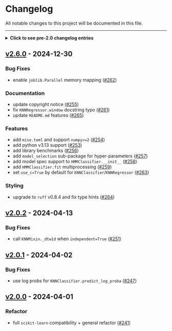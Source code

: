 # Changelog

All notable changes to this project will be documented in this file.

---

<details>
  <summary>
    <b>Click to see pre-2.0 changelog entries</b>
  </summary>

## [1.1.1](https://github.com/eonu/sequentia/releases/tag/v1.1.1)

#### Major changes

- Remove `scikit-learn` validation constraints from `IndependentFunctionTransformer`. ([#237](https://github.com/eonu/sequentia/pull/237))

#### Minor changes

- Change default `mean_filter`/`median_filter` width to 5. ([#238](https://github.com/eonu/sequentia/pull/238))
- Update repository documentation. ([#239](https://github.com/eonu/sequentia/pull/239)) 


## [1.1.0](https://github.com/eonu/sequentia/releases/tag/v1.1.0)

#### Major changes

- Set `max_nbytes=None` to fix read-only buffer source array error in `joblib.Parallel` (see https://github.com/scikit-learn/scikit-learn/issues/7981). ([#235](https://github.com/eonu/sequentia/pull/235))
- Added `sequentia.preprocessing` module with [`sklearn.preprocessing`](https://scikit-learn.org/stable/modules/classes.html#module-sklearn.preprocessing) compatibility. ([#234](https://github.com/eonu/sequentia/pull/234))
- Added `sequentia.pipeline` module for [`sklearn.pipeline`](https://scikit-learn.org/stable/modules/classes.html#module-sklearn.pipeline) compatibility. ([#234](https://github.com/eonu/sequentia/pull/234))

#### Minor changes

- Upgrade `sklearn` version specifier from `>=0.22` to `>=1.0`. ([#234](https://github.com/eonu/sequentia/pull/234))
- Upgrade development status classifier to stable. ([#233](https://github.com/eonu/sequentia/pull/233))


## [1.0.0](https://github.com/eonu/sequentia/releases/tag/v1.0.0)

#### Major changes

- Fix `CategoricalHMM` and `GaussianMixtureHMM` parameter defaults for `params`/`init_params` being modified. ([#231](https://github.com/eonu/sequentia/issues/231))
- Fix `CategoricalHMM` and `GaussianMixtureHMM` `unfreeze()` calling `super().freeze()` instead of `super().unfreeze()`. ([#231](https://github.com/eonu/sequentia/issues/231))
- Fix serialization/deserialization for `_KNNMixin` when `weighting=None`. ([#231](https://github.com/eonu/sequentia/issues/231))
- Add unit tests. ([#231](https://github.com/eonu/sequentia/issues/231))

#### Minor changes

- Change `load_digits` `numbers` parameter name to `digits`. ([#231](https://github.com/eonu/sequentia/issues/231))
- Change `SequentialDataset` properties to not return copies of arrays. ([#231](https://github.com/eonu/sequentia/issues/231))
- Remove `SequentialDataset.__eq__`. ([#231](https://github.com/eonu/sequentia/issues/231))
- Change `HMMClassifier` `prior` default to `None`. ([#231](https://github.com/eonu/sequentia/issues/231))


## [1.0.0a2](https://github.com/eonu/sequentia/releases/tag/v1.0.0a2)

#### Minor changes

- Fix broken link on README.md. ([#229](https://github.com/eonu/sequentia/issues/229))


## [1.0.0a1](https://github.com/eonu/sequentia/releases/tag/v1.0.0a1)

#### Major changes

- Rework interface to follow sklearn-like patterns. ([#226](https://github.com/eonu/sequentia/issues/226))
- Remove `preprocessing` module (temporarily until design is finalized). ([#226](https://github.com/eonu/sequentia/issues/226))
- Add KNN regression. ([#226](https://github.com/eonu/sequentia/issues/226))
- Add HMM classifier with categorical emissions. ([#226](https://github.com/eonu/sequentia/issues/226))
- Use Pydantic for better validation. ([#226](https://github.com/eonu/sequentia/issues/226))
- Add `datasets` module for sample datasets. ([#226](https://github.com/eonu/sequentia/issues/226))
- Split KNN logic across more functions. ([#226](https://github.com/eonu/sequentia/issues/226))
- Better multi-processing for KNN. ([#226](https://github.com/eonu/sequentia/issues/226))
- Documentation rework + switch Sphinx documentation theme. ([#226](https://github.com/eonu/sequentia/issues/226))
- Fix Sakoe-Chiba width calculation. ([#226](https://github.com/eonu/sequentia/issues/226))


## [0.13.1](https://github.com/eonu/sequentia/releases/tag/v0.13.1)

#### Major changes

- Add `digits.npz` as package data in `setup.py`. ([#221](https://github.com/eonu/sequentia/issues/221))


## [0.13.0](https://github.com/eonu/sequentia/releases/tag/v0.13.0)

#### Major changes

- Switch from TravisCI to CircleCI. ([#218](https://github.com/eonu/sequentia/issues/218))
- Add `datasets.load_random_sequences` for generating an arbitrarily sized dataset of sequences. ([#216](https://github.com/eonu/sequentia/issues/216))
- Remove `DeepGRU` and `classifier.rnn` module. ([#215](https://github.com/eonu/sequentia/issues/215))
- Add `sequentia.datasets` module. ([#214](https://github.com/eonu/sequentia/issues/214))
- Added `return_scores` argument to `KNNClassifier.predict()` to return class scores. ([#213](https://github.com/eonu/sequentia/issues/213))
- Return `self` in `fit()` functions. ([#213](https://github.com/eonu/sequentia/issues/213))
- Update to `hmmlearn` v0.2.7. ([#201](https://github.com/eonu/sequentia/issues/201))
- Update `HMMClassifier` structure to match `KNNClassifier`. ([#200](https://github.com/eonu/sequentia/issues/200))
- Remove `'uniform'` `KNNClassifier` weighting option. ([#192](https://github.com/eonu/sequentia/issues/192))
- Fix major `KNNClassifier` label scoring bug - thanks @manisci. ([#187](https://github.com/eonu/sequentia/issues/187))

#### Minor changes

- Update `CONTRIBUTING.md` CI instructions. ([#219](https://github.com/eonu/sequentia/issues/219))
- Update HMM tests to use `datasets` module. ([#217](https://github.com/eonu/sequentia/issues/217))
- Add `tslearn` as a core dependency. ([#216](https://github.com/eonu/sequentia/issues/216))
- Remove `torchaudio`, `torchvision` and `torchfsdd` dependencies. ([#214](https://github.com/eonu/sequentia/issues/214))
- Add playable audio to notebooks via `play_audio` helper. ([#214](https://github.com/eonu/sequentia/issues/214))
- Update `README.md` and documentation. ([#202](https://github.com/eonu/sequentia/issues/202))
- Add `Jinja2` dependency for RTD. ([#188](https://github.com/eonu/sequentia/issues/188))


## [0.12.1](https://github.com/eonu/sequentia/releases/tag/v0.12.1)

> - `KNNClassifier` has a major bug in all versions prior to and including v0.12.1 resulting in inaccurate predictions (see [#186](https://github.com/eonu/sequentia/issues/186)).
> - `GMMHMM` and `HMMClassifier` have a major bug in all versions prior to and including v0.12.1 as a result of two bugs in the `GMMHMM` class in `hmmlearn` versions before v0.2.7 (see [#193](https://github.com/eonu/sequentia/issues/193)).
>
> ⚠️ **Please use version v0.13.0 or later.**

#### Major changes

- Remove `requirements.py` due to import error. ([#182](https://github.com/eonu/sequentia/pull/182))


## [0.12.0](https://github.com/eonu/sequentia/releases/tag/v0.12.0)

#### Major changes

- Rework preprocessing module (see [#177](https://github.com/eonu/sequentia/pull/177)). ([#179](https://github.com/eonu/sequentia/pull/179))
  - Add `Custom` transformation.
  - Rename `Preprocess` to `Compose`.
  - Don't validate observation sequences after each transformation in `Compose`.
  - Remove progress bars and `verbose` parameter.
  - Stop unnecessarily copying each observation sequence before transformations.
  - Change `transform()` function on `Transform` objects to accept a single observation sequence.
  - Remove `_apply()` function on `Transform` objects.
  - Make `_is_fitted()` public on `Transform` objects (change to `is_fitted()`).
  - Use `__str__` instead of `_describe()` for transformation descriptions.
- Remove need to send `DeepGRU` to device explicitly, so we can now do `DeepGRU(..., device=device)` instead of `DeepGRU(..., device=device).to(device)`. ([#178](https://github.com/eonu/sequentia/pull/178))
- Add `dev`, `test`, `docs` and `notebooks` extras. ([#174](https://github.com/eonu/sequentia/pull/174))
- Remove `Equalize` transform as it goes against the point of variable-length sequence classification. ([#172](https://github.com/eonu/sequentia/pull/172))
- Change `TrimZeros` transform to `TrimConstants`, allowing any constant-valued observation to be trimmed. ([#172](https://github.com/eonu/sequentia/pull/172))
- Add DeepGRU classifier implementation. ([#169](https://github.com/eonu/sequentia/pull/169))
- Add `sequentia[torch]` extra for optional `torch` CPU installation. ([#169](https://github.com/eonu/sequentia/pull/169))

#### Minor changes

- Keep batch lengths on CPU ([pytorch/pytorch#43227](https://github.com/pytorch/pytorch/issues/43227)). ([#178](https://github.com/eonu/sequentia/pull/178))
- Remove `docs/requirements.txt` and specify `docs` extra in `.readthedocs.yml`. ([#176](https://github.com/eonu/sequentia/pull/176))
- Move Sphinx extensions from `docs/conf.py` to `requirements.py`. ([#176](https://github.com/eonu/sequentia/pull/176))
- Bump development status classifier to beta. ([#175](https://github.com/eonu/sequentia/pull/175))
- Move package dependency specifications to `requirements.py`. ([#174](https://github.com/eonu/sequentia/pull/174))
- Add `docs/README.md`, `notebooks/README.md` and `lib/test/README.md`. ([#174](https://github.com/eonu/sequentia/pull/174))
- Update HMM classifier diagram. ([#173](https://github.com/eonu/sequentia/pull/173))
- Add build status to `README.md`. ([#171](https://github.com/eonu/sequentia/pull/171))
- Fix patch description in `CONTRIBUTING.md`. ([#170](https://github.com/eonu/sequentia/pull/170))
- Fix wording in `README.md`. ([#167](https://github.com/eonu/sequentia/pull/167), [#168](https://github.com/eonu/sequentia/pull/168))


## [0.11.1](https://github.com/eonu/sequentia/releases/tag/v0.11.1)

#### Major changes

- Fix validation for univariate sequences. ([#164](https://github.com/eonu/sequentia/pull/164))

#### Minor changes

- Clean up `README.md` and add examples. ([#165](https://github.com/eonu/sequentia/pull/165))
- Clean up validation logical expressions. ([#164](https://github.com/eonu/sequentia/pull/164))


## [0.11.0](https://github.com/eonu/sequentia/releases/tag/v0.11.0)

#### Major changes

- Add trailing underscore to variables containing trainable parameters (see #154). ([#158](https://github.com/eonu/sequentia/pull/158))
- Add properties for GMM emission distribution parameters (see #153). ([#156](https://github.com/eonu/sequentia/pull/156))
- Add selective `GMMHMM` parameter freezing/unfreezing (see #150). ([#155](https://github.com/eonu/sequentia/pull/155))
- Fix random transition matrix initialization for `_LeftRightTopology` (see #149). ([#151](https://github.com/eonu/sequentia/pull/151))

#### Minor changes

- Add access to Baum-Welch algorithm convergence monitor (see #139). ([#162](https://github.com/eonu/sequentia/pull/162))
- Prefix `_Validator` functions with `is_` (see #159). ([#161](https://github.com/eonu/sequentia/pull/161))
- Add validation for checking fitted parameters (see #157). ([#160](https://github.com/eonu/sequentia/pull/160))
- Clean up `__repr__` for `GMMHMM`, `HMMClassifier` and `KNNClassifier`. ([#160](https://github.com/eonu/sequentia/pull/160))
- Add classifier documentation links to `README.md`. ([#152](https://github.com/eonu/sequentia/pull/152))
- Simplify random transition matrix initialization for `_LinearTopology` and `_LeftRightTopology`. ([#151](https://github.com/eonu/sequentia/pull/151))


## [0.10.3](https://github.com/eonu/sequentia/releases/tag/v0.10.3)

#### Major changes

- Fix `setup.py` encoding problem. ([#145](https://github.com/eonu/sequentia/pull/145))
- Add `docs/robots.txt` and `sphinx-version-warning` package to prevent search engines from indexing old package versions (see #143). ([#147](https://github.com/eonu/sequentia/pull/147))

#### Minor changes

- Add @Prhmma as a contributor for #145. ([#146](https://github.com/eonu/sequentia/pull/146))


## [0.10.2](https://github.com/eonu/sequentia/releases/tag/v0.10.2)

#### Major changes

- Add support for dependent feature warping (addresses [#124](https://github.com/eonu/sequentia/pull/124)). ([#135](https://github.com/eonu/sequentia/pull/135))
- Add multi-processed predictions for `HMMClassifier` (addresses [#121](https://github.com/eonu/sequentia/pull/121)). ([#136](https://github.com/eonu/sequentia/pull/136))
- Re-order `predict()` and `evaluate()` arguments. ([#138](https://github.com/eonu/sequentia/pull/138))

#### Minor changes

- Add `original_labels` documentation to `KNNClassifier`. ([#133](https://github.com/eonu/sequentia/pull/133))
- Simplify `GMMHMM` documentation. ([#134](https://github.com/eonu/sequentia/pull/134))
- Fix posterior comment in `classifier.svg`. ([#137](https://github.com/eonu/sequentia/pull/137))


## [0.10.1](https://github.com/eonu/sequentia/releases/tag/v0.10.1)

#### Minor changes

- Remove references to `sigment`. ([#130](https://github.com/eonu/sequentia/pull/130))
- Fix type specifiers in documentation (see [#129](https://github.com/eonu/sequentia/issues/129)). ([#131](https://github.com/eonu/sequentia/pull/131))


## [0.10.0](https://github.com/eonu/sequentia/releases/tag/v0.10.0)

#### Major changes

- Switch out [`pomegranate`](https://github.com/jmschrei/pomegranate) HMM backend to [`hmmlearn`](https://github.com/hmmlearn/hmmlearn). ([#105](https://github.com/eonu/sequentia/pull/105))
- Remove separate HMM and GMM-HMM implementations – only keep a single GMM-HMM implementation (in the `GMMHMM` class) and treat multivariate Gaussian emission HMM as a special case of GMM-HMM. ([#105](https://github.com/eonu/sequentia/pull/105))
- Support string and numeric labels by using label encodings (from [`sklearn.preprocessing.LabelEncoder`](https://scikit-learn.org/stable/modules/generated/sklearn.preprocessing.LabelEncoder.html)). ([#105](https://github.com/eonu/sequentia/pull/105))
- Add support for Python v3.6, v3.7, v3.8, v3.9 and remove support for v3.5. ([#105](https://github.com/eonu/sequentia/pull/105))
- Switch from approximate DTW algorithm ([`fastdtw`](https://github.com/slaypni/fastdtw)) to exact implementation ([`dtaidistance`](https://github.com/wannesm/dtaidistance)) for `KNNClassifier`. ([#106](https://github.com/eonu/sequentia/pull/106))

#### Minor changes

- Switch to use duck-typing for iterables instead of requiring lists. ([#105](https://github.com/eonu/sequentia/pull/105))
- Rename 'strict left-right' HMM topology to 'linear'. ([#105](https://github.com/eonu/sequentia/pull/105))
- Switch `m2r` to `m2r2`, as `m2r` is no longer maintained. ([#105](https://github.com/eonu/sequentia/pull/105))
- Change `covariance` to `covariance_type`, to match `hmmlearn`. ([#105](https://github.com/eonu/sequentia/pull/105))
- Use `numpy.random.RandomState(seed=None)` as default instead of `numpy.random.RandomState(seed=0)`. ([#105](https://github.com/eonu/sequentia/pull/105))
- Switch `KNNClassifier` serialization from HDF5 to pickling. ([#106](https://github.com/eonu/sequentia/pull/106))
- Use [`intersphinx`](https://www.sphinx-doc.org/en/master/usage/extensions/intersphinx.html) for external documentation links, e.g. to `numpy`. ([#108](https://github.com/eonu/sequentia/pull/108))
- Change `MinMaxScale` bounds to floats. ([#112](https://github.com/eonu/sequentia/pull/112))
- Add `__repr__` function to `GMMHMM`, `HMMClassifier` and `KNNClassifier`. ([#120](https://github.com/eonu/sequentia/pull/120))
- Use feature-independent warping (DTWI). ([#121](https://github.com/eonu/sequentia/pull/121))
- Ensure minimum Sakoe-Chiba band width is 1. ([#126](https://github.com/eonu/sequentia/pull/126))


## [0.7.2](https://github.com/eonu/sequentia/releases/tag/v0.7.2)

#### Major changes

- Stop referring to sequences as temporal, as non-temporal sequences can also be used. ([#103](https://github.com/eonu/sequentia/pull/103))


## [0.7.1](https://github.com/eonu/sequentia/releases/tag/v0.7.1)

#### Major changes

- Fix deserialization for `KNNClassifier`. ([#93](https://github.com/eonu/sequentia/pull/93))
  - Sort HDF5 keys before loading as `numpy.ndarray`s.
  - Pass `weighting` function into deserialization constructor.


## [0.7.0](https://github.com/eonu/sequentia/releases/tag/v0.7.0)

#### Major changes

- Fix `pomegranate` version to v0.12.0. ([#79](https://github.com/eonu/sequentia/pull/79))
- Add serialization and deserialization support for all classifiers. ([#80](https://github.com/eonu/sequentia/pull/80))
  - `HMM`, `HMMClassifier`: Serialized in JSON format.
  - `KNNClassifier`: Serialized in [HDF5](https://support.hdfgroup.org/HDF5/doc/H5.intro.html) format.
- Finish preprocessing documentation and tests. ([#81](https://github.com/eonu/sequentia/pull/81))
- (_Internal_) Remove nested helper functions in `KNNClassifier.predict()`. ([#84](https://github.com/eonu/sequentia/pull/84))
- Add strict left-right HMM topology. ([#85](https://github.com/eonu/sequentia/pull/85))<br/>**Note**: This is the more traditional left-right HMM topology.
- Implement GMM-HMMs in the `GMMHMM` class. ([#87](https://github.com/eonu/sequentia/pull/87))
- Implement custom, uniform and frequency-based HMM priors. ([#88](https://github.com/eonu/sequentia/pull/88))
- Implement distance-weighted DTW-kNN predictions. ([#90](https://github.com/eonu/sequentia/pull/90))
- Rename `DTWKNN` to `KNNClassifer`. ([#91](https://github.com/eonu/sequentia/pull/91))

#### Minor changes

- (_Internal_) Simplify package imports. ([#82](https://github.com/eonu/sequentia/pull/82))
- (_Internal_) Add `Validator.func()` for validating callables. ([#90](https://github.com/eonu/sequentia/pull/90))


## [v0.7.0a1](https://github.com/eonu/sequentia/releases/tag/v0.7.0a1)

#### Major changes

- Clean up package imports. ([#77](https://github.com/eonu/sequentia/pull/77))
- Rework `preprocessing` module. ([#75](https://github.com/eonu/sequentia/pull/75))

#### Minor changes

- Fix typos and update preprocessing information in `README.md`. ([#76](https://github.com/eonu/sequentia/pull/76))


## [0.6.1](https://github.com/eonu/sequentia/releases/tag/v0.6.1)

#### Major changes

- Remove strict requirement of Numpy arrays being two-dimensional by using `numpy.atleast_2d` to convert one-dimensional arrays into 2D. ([#70](https://github.com/eonu/sequentia/pull/70))

#### Minor changes

- As the HMM classifier is not a true ensemble of HMMs (since each HMM doesn't really contribute to the classification), it is no longer referred to as an ensemble. ([#69](https://github.com/eonu/sequentia/pull/69))


## [0.6.0](https://github.com/eonu/sequentia/releases/tag/v0.6.0)

#### Major changes

- Add package tests and Travis CI support. ([#56](https://github.com/eonu/sequentia/pull/56))
- Remove Python v3.8+ support. ([#56](https://github.com/eonu/sequentia/pull/56))
- Rename `normalize` preprocessing method to `center`, since it just centers an observation sequence. ([#62](https://github.com/eonu/sequentia/pull/62))
- Add `standardize` preprocessing method for standardizing (standard scaling) an observation sequence. ([#63](https://github.com/eonu/sequentia/pull/63))
- Add `trim_zeros` preprocessing method for removing zero-observations from an observation sequence. ([#67](https://github.com/eonu/sequentia/pull/67))

#### Minor changes

- Add `Validator.random_state` for validating random state objects and seeds. ([#56](https://github.com/eonu/sequentia/pull/56))
- Internalize `Validator` and topology (`Topology`, `ErgodicTopology`, `LeftRightTopology`) classes. ([#57](https://github.com/eonu/sequentia/pull/57))
- Use proper documentation format for topology classes. ([#58](https://github.com/eonu/sequentia/pull/58))


## [0.5.0](https://github.com/eonu/sequentia/releases/tag/v0.5.0)

#### Major changes

- Add `Preprocess.summary()` to display an ordered summary of preprocessing transformations. ([#54](https://github.com/eonu/sequentia/pull/54))
- Add mean and median filtering preprocessing methods. ([#48](https://github.com/eonu/sequentia/pull/48))
- Use median filtering and decimation downsampling by default. ([#52](https://github.com/eonu/sequentia/pull/52))
- Modify preprocessing boundary conditions ([#51](https://github.com/eonu/sequentia/pull/51)):
  - Use a bi-directional window for filtering to resolve boundary problems.
  - Modify downsampling method to downsample residual observations.

#### Minor changes

- Add supported topologies (left-right and ergodic) to feature list. ([#53](https://github.com/eonu/sequentia/pull/53))
- Add restrictions on preprocessing parameters: downsample factor and window size. ([#50](https://github.com/eonu/sequentia/pull/50))
- Allow `Preprocess` class to be used to apply preprocessing transformations to a single observation sequence. ([#49](https://github.com/eonu/sequentia/pull/49))


## [0.4.0](https://github.com/eonu/sequentia/releases/tag/v0.4.0)

#### Major changes

- Re-add `euclidean` metric as `DTWKNN` default. ([#43](https://github.com/eonu/sequentia/pull/43))

#### Minor changes

- Add explicit labels to `evaluate()` in `HMMClassifier` example. ([#44](https://github.com/eonu/sequentia/pull/44))


## [0.3.0](https://github.com/eonu/sequentia/releases/tag/v0.3.0)

#### Major changes

- Add proper documentation, hosted on [Read The Docs](https://sequentia.readthedocs.io/en/latest). ([#40](https://github.com/eonu/sequentia/pull/40), [#41](https://github.com/eonu/sequentia/pull/41))


## [0.2.0](https://github.com/eonu/sequentia/releases/tag/v0.2.0)

#### Major changes

- Add multi-processing support for `DTWKNN` predictions. ([#29](https://github.com/eonu/sequentia/pull/29))
- Rename the `fit_transform()` function in `Preprocess` to `transform()` since there is nothing being fitted. ([#35](https://github.com/eonu/sequentia/pull/35))
- Modify package classifiers in `setup.py` ([#31](https://github.com/eonu/sequentia/pull/31)):
  - Set development status classifier to `Pre-Alpha`.
  - Add Python version classifiers for v3.5+.
  - Specify UNIX and macOS operating system classifiers.

#### Minor changes

- Finish tutorial and example notebooks. ([#35](https://github.com/eonu/sequentia/pull/35))
- Rename `examples` directory to `notebooks`. ([#32](https://github.com/eonu/sequentia/pull/32))
- Host notebooks statically on [nbviewer](https://github.com/jupyter/nbviewer). ([#32](https://github.com/eonu/sequentia/pull/32))
- Add reference to Pomegranate [paper](http://jmlr.org/papers/volume18/17-636/17-636.pdf) and [repository](https://github.com/jmschrei/pomegranate). ([#30](https://github.com/eonu/sequentia/pull/30))
- Add badges to `README.md`. ([#28](https://github.com/eonu/sequentia/pull/28))


## [0.1.0](https://github.com/eonu/sequentia/releases/tag/v0.1.0)

#### Major changes

Nothing, initial release!

</details>

## [v2.6.0](https://github.com/eonu/sequentia/releases/tag/v2.6.0) - 2024-12-30

### Bug Fixes

- enable `joblib.Parallel` memory mapping ([#262](https://github.com/eonu/sequentia/issues/262))

### Documentation

- update copyright notice ([#255](https://github.com/eonu/sequentia/issues/255))
- fix `KNNRegressor.window` docstring typo ([#261](https://github.com/eonu/sequentia/issues/261))
- update `README.md` features ([#265](https://github.com/eonu/sequentia/issues/265))

### Features

- add `mise.toml` and support `numpy>=2` ([#254](https://github.com/eonu/sequentia/issues/254))
- add python v3.13 support ([#253](https://github.com/eonu/sequentia/issues/253))
- add library benchmarks ([#256](https://github.com/eonu/sequentia/issues/256))
- add `model_selection` sub-package for hyper-parameters ([#257](https://github.com/eonu/sequentia/issues/257))
- add model spec support to `HMMClassifier.__init__` ([#258](https://github.com/eonu/sequentia/issues/258))
- add `HMMClassifier.fit` multiprocessing ([#259](https://github.com/eonu/sequentia/issues/259))
- set `use_c=True` by default for `KNNClassifier`/`KNNRegressor` ([#263](https://github.com/eonu/sequentia/issues/263))

### Styling

- upgrade to `ruff` v0.8.4 and fix type hints ([#264](https://github.com/eonu/sequentia/issues/264))

## [v2.0.2](https://github.com/eonu/sequentia/releases/tag/v2.0.2) - 2024-04-13

### Bug Fixes

- call `KNNMixin._dtw1d` when `independent=True` ([#251](https://github.com/eonu/sequentia/issues/251))

## [v2.0.1](https://github.com/eonu/sequentia/releases/tag/v2.0.1) - 2024-04-02

### Bug Fixes

- use log probs for `KNNClassifier.predict_log_proba` ([#247](https://github.com/eonu/sequentia/issues/247))

## [v2.0.0](https://github.com/eonu/sequentia/releases/tag/v2.0.0) - 2024-04-01

### Refactor

- full `scikit-learn` compatibility + general refactor ([#241](https://github.com/eonu/sequentia/issues/241))

<!-- generated by git-cliff -->
